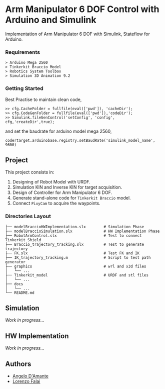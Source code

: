 # Arm Manipulator 6 DOF Control with Arduino and Simulink
Implementation of Arm Manipulator 6 DOF with Simulink, Stateflow for Arduino.

### Requirements
```
> Arduino Mega 2560
> Tinkerkit Braccio Model
> Robotics System Toolbox
> Simulation 3D Animation 9.2
```

### Getting Started
Best Practise to maintain clean code,
```
>> cfg.CacheFolder = fullfile(eval(['pwd']), 'cacheDir');
>> cfg.CodeGenFolder = fullfile(eval(['pwd']),'codeDir');
>> Simulink.fileGenControl('setConfig', 'config', cfg,'createDir',true);
```
and set the baudrate for arduino model mega 2560,
```
codertarget.arduinobase.registry.setBaudRate('simulink_model_name', 9600)
```

## Project
This project consists in:
1. Designing of Robot Model with URDF.
2. Simulation KIN and Inverse KIN for target acquisition.
3. Design of Controller for Arm Manipulator 6 DOF.
4. Generate stand-alone code for `Tinkerkit Braccio` model.
5. Connect `PixyCam` to acquire the waypoints. 

### Directories Layout
```
├── modelBraccioHWImplementation.slx        # Simulation Phase
├── modelBraccioSimulation.slx              # HW Implementation Phase
├── RobotArmControl.slx                     # Test to connect Tinkerkit Shield
├── Braccio_trajectory_tracking.slx         # Test to generate trajectory
├── FK.slx                                  # Test FK and IK
├── IK_trajectory_tracking.m                # Script to test path generator
├── graphics                                # wrl and x3d files
│   └── ...
├── Tinkerkit_model                         # URDF and stl files 
│   └── ...
├── docs
│   └── ...
└── README.md
```
<!-- Forse sarebbe meglio suddividere in cartelle gli script e i modelli -->

## Simulation
<i> Work in progress... </i>

## HW Implementation
<i> Work in progress... </i>

## Authors
- <a href=https://github.com/AngeloDamante> Angelo D'Amante </a>
- <a href=https://github.com/LorisYo> Lorenzo Falai </a>
